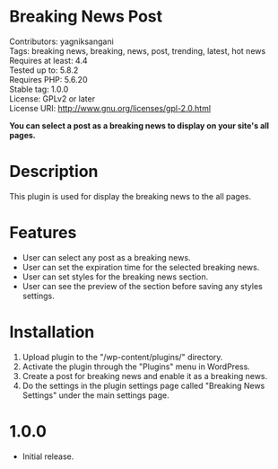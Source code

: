 # Breaking News Post #  
Contributors: yagniksangani  
Tags: breaking news, breaking, news, post, trending, latest, hot news  
Requires at least: 4.4  
Tested up to: 5.8.2  
Requires PHP: 5.6.20  
Stable tag: 1.0.0  
License: GPLv2 or later   
License URI: http://www.gnu.org/licenses/gpl-2.0.html  

**You can select a post as a breaking news to display on your site's all pages.**

# Description #
This plugin is used for display the breaking news to the all pages.

# Features #
* User can select any post as a breaking news.
* User can set the expiration time for the selected breaking news.
* User can set styles for the breaking news section.
* User can see the preview of the section before saving any styles settings.

# Installation #
1. Upload plugin to the "/wp-content/plugins/" directory.
2. Activate the plugin through the "Plugins" menu in WordPress.
3. Create a post for breaking news and enable it as a breaking news.
4. Do the settings in the plugin settings page called "Breaking News Settings" under the main settings page.

# 1.0.0 #
* Initial release.

